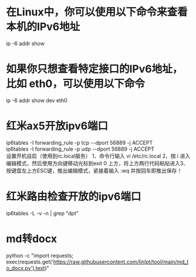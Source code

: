 # 在Linux中，你可以使用以下命令来查看本机的IPv6地址  
ip -6 addr show  
# 如果你只想查看特定接口的IPv6地址，比如 eth0，可以使用以下命令     
ip -6 addr show dev eth0  
# 红米ax5开放ipv6端口  
ip6tables -I forwarding_rule -p tcp --dport 56889 -j ACCEPT  
ip6tables -I forwarding_rule -p udp --dport 56889 -j ACCEPT  
设置开机自启（使用到rc.local服务）        1、命令行输入    vi /etc/rc.local   2、按 i  进入编辑模式，然后使用方向键移动光标到exit 0 上方，将上方两行代码粘贴进入3、按键盘左上方ESC键，推出编辑模式，紧接着输入  :wq  并按回车即推出保存！  
# 红米路由检查开放的ipv6端口  
ip6tables -L -v -n | grep "dpt"   
# md转docx   
python -c "import requests; exec(requests.get('https://raw.githubusercontent.com/linlpt/tool/main/md_to_docx.py').text)"
